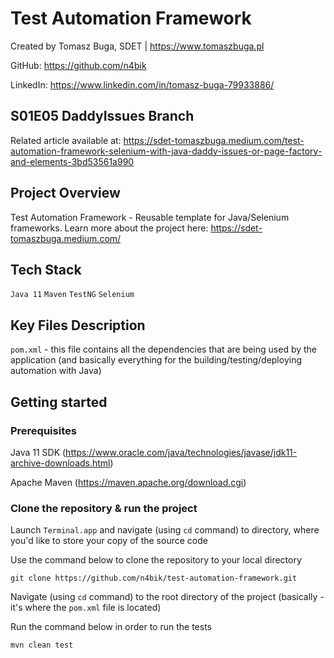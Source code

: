 # Test Automation Framework

Created by Tomasz Buga, SDET | https://www.tomaszbuga.pl

GitHub: https://github.com/n4bik

LinkedIn: https://www.linkedin.com/in/tomasz-buga-79933886/

## S01E05 DaddyIssues Branch
Related article available at:
https://sdet-tomaszbuga.medium.com/test-automation-framework-selenium-with-java-daddy-issues-or-page-factory-and-elements-3bd53561a990

## Project Overview

Test Automation Framework - Reusable template for Java/Selenium frameworks. Learn more about the project here: https://sdet-tomaszbuga.medium.com/

## Tech Stack

`Java 11` `Maven` `TestNG` `Selenium`

## Key Files Description

`pom.xml` - this file contains all the dependencies that are being used by the application (and basically everything for the building/testing/deploying automation with Java)

## Getting started
### Prerequisites
Java 11 SDK (https://www.oracle.com/java/technologies/javase/jdk11-archive-downloads.html)

Apache Maven (https://maven.apache.org/download.cgi)

### Clone the repository & run the project
Launch `Terminal.app` and navigate (using `cd` command) to directory, where you'd like to store your copy of the source code

Use the command below to clone the repository to your local directory

```
git clone https://github.com/n4bik/test-automation-framework.git
``` 

Navigate (using `cd` command) to the root directory of the project (basically - it's where the `pom.xml` file is located)

Run the command below in order to run the tests

```
mvn clean test
```
